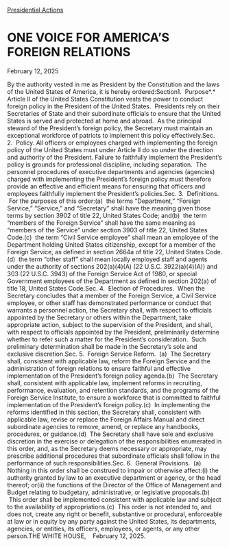 [Presidential Actions](https://www.whitehouse.gov/presidential-actions/)

# 					ONE VOICE FOR AMERICA’S FOREIGN RELATIONS				

February 12, 2025

By the authority vested in me as President by the Constitution and the laws of the United States of America, it is hereby ordered:Section1.  Purpose*.*  Article II of the United States Constitution vests the power to conduct foreign policy in the President of the United States.  Presidents rely on their Secretaries of State and their subordinate officials to ensure that the United States is served and protected at home and abroad.  As the principal steward of the President’s foreign policy, the Secretary must maintain an exceptional workforce of patriots to implement this policy effectively.Sec. 2.  Policy. All officers or employees charged with implementing the foreign policy of the United States must under Article II do so under the direction and authority of the President. Failure to faithfully implement the President’s policy is grounds for professional discipline, including separation.  The personnel procedures of executive departments and agencies (agencies) charged with implementing the President’s foreign policy must therefore provide an effective and efficient means for ensuring that officers and employees faithfully implement the President’s policies.Sec. 3.  Definitions.  For the purposes of this order:(a)  the terms “Department,” “Foreign Service,” “Service,” and “Secretary” shall have the meaning given those terms by section 3902 of title 22, United States Code; and(b)  the term “members of the Foreign Service” shall have the same meaning as “members of the Service” under section 3903 of title 22, United States Code.(c)  the term “Civil Service employee” shall mean an employee of the Department holding United States citizenship, except for a member of the Foreign Service, as defined in section 2664a of title 22, United States Code.(d)  the term “other staff” shall mean locally employed staff and agents under the authority of sections 202(a)(4)(A) (22 U.S.C. 3922(a)(4)(A)) and 303 (22 U.S.C. 3943) of the Foreign Service Act of 1980, or special Government employees of the Department as defined in section 202(a) of title 18, United States Code.Sec. 4.  Election of Procedures.  When the Secretary concludes that a member of the Foreign Service, a Civil Service employee, or other staff has demonstrated performance or conduct that warrants a personnel action, the Secretary shall, with respect to officials appointed by the Secretary or others within the Department, take appropriate action, subject to the supervision of the President, and shall, with respect to officials appointed by the President, preliminarily determine whether to refer such a matter for the President’s consideration.  Such preliminary determination shall be made in the Secretary’s sole and exclusive discretion.Sec. 5.  Foreign Service Reform.  (a)  The Secretary shall, consistent with applicable law, reform the Foreign Service and the administration of foreign relations to ensure faithful and effective implementation of the President’s foreign policy agenda.(b)  The Secretary shall, consistent with applicable law, implement reforms in recruiting, performance, evaluation, and retention standards, and the programs of the Foreign Service Institute, to ensure a workforce that is committed to faithful implementation of the President’s foreign policy.(c)  In implementing the reforms identified in this section, the Secretary shall, consistent with applicable law, revise or replace the Foreign Affairs Manual and direct subordinate agencies to remove, amend, or replace any handbooks, procedures, or guidance.(d)  The Secretary shall have sole and exclusive discretion in the exercise or delegation of the responsibilities enumerated in this order, and, as the Secretary deems necessary or appropriate, may prescribe additional procedures that subordinate officials shall follow in the performance of such responsibilities.Sec. 6.  General Provisions.  (a)  Nothing in this order shall be construed to impair or otherwise affect:(i) the authority granted by law to an executive department or agency, or the head thereof; or(ii) the functions of the Director of the Office of Management and Budget relating to budgetary, administrative, or legislative proposals.(b)  This order shall be implemented consistent with applicable law and subject to the availability of appropriations.(c)  This order is not intended to, and does not, create any right or benefit, substantive or procedural, enforceable at law or in equity by any party against the United States, its departments, agencies, or entities, its officers, employees, or agents, or any other person.THE WHITE HOUSE,    February 12, 2025.
